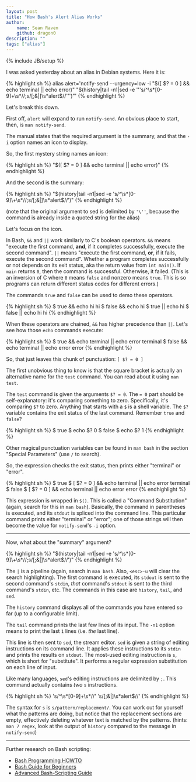 ```yaml
---
layout: post
title: "How Bash's Alert Alias Works"
author:
    name: Sean Raven
    github: dragon0
description: ""
tags: ["alias"]
---
```

{% include JB/setup %}

I was asked yesterday about an alias in Debian systems.
Here it is:

{% highlight sh %}
alias alert='notify-send --urgency=low -i "$([ $? = 0 ] && echo terminal || echo error)" "$(history|tail -n1|sed -e '\''s/^\s*[0-9]\+\s*//;s/[;&|]\s*alert$//'\'')"'
{% endhighlight %}

Let's break this down.

First off, `alert` will expand to run `notify-send`.
An obvious place to start, then, is `man notify-send`.

The manual states that the required argument is the summary, and that the
`-i` option names an icon to display.

So, the first mystery string names an icon:

{% highlight sh %}
"$([ $? = 0 ] && echo terminal || echo error)"
{% endhighlight %}

And the second is the summary:

{% highlight sh %}
"$(history|tail -n1|sed -e 's/^\s*[0-9]\+\s*//;s/[;&|]\s*alert$//')"
{% endhighlight %}

(note that the original argument to sed is delimited by `'\''`, because
the command is already inside a quoted string for the alias)

Let's focus on the icon.

In Bash, `&&` and `||` work similarly to C's boolean operators.
`&&` means "execute the first command, **and**, if it completes successfully, execute the second command".
`||` means "execute the first command, **or**, if it fails, execute the second command".
Whether a program completes successfully or not depends on its exit status,
aka the return value from `int main()`.
If `main` returns `0`, then the command is successful.
Otherwise, it failed.
(This is an inversion of C where `0` means `false` and nonzero means `true`.
This is so programs can return different status codes for different errors.)

The commands `true` and `false` can be used to demo these operators.

{% highlight sh %}
$ true && echo hi
hi
$ false && echo hi
$ true || echo hi
$ false || echo hi
hi
{% endhighlight %}

When these operators are chained, `&&` has higher precedence than `||`.
Let's see how those `echo` commands execute:

{% highlight sh %}
$ true && echo terminal || echo error
terminal
$ false && echo terminal || echo error
error
{% endhighlight %}

So, that just leaves this chunk of punctuation: `[ $? = 0 ]`

The first unobvious thing to know is that the square bracket is actually an
alternative name for the `test` command.
You can read about it using `man test`.

The `test` command is given the arguments `$? = 0`.
The `= 0` part should be self-explanatory: it's comparing something to zero.
Specifically, it's comparing `$?` to zero.
Anything that starts with a `$` is a shell variable.
The `$?` variable contains the exit status of the last command.
Remember `true` and `false`?

{% highlight sh %}
$ true
$ echo $?
0
$ false
$ echo $?
1
{% endhighlight %}

Other magical punctuation variables can be found in `man bash` in the section
"Special Parameters" (use `/` to search).

So, the expression checks the exit status, then prints either "terminal" or
"error".

{% highlight sh %}
$ true
$ [ $? = 0 ] && echo terminal || echo error
terminal
$ false
$ [ $? = 0 ] && echo terminal || echo error
error
{% endhighlight %}

This expression is wrapped in `$()`.
This is called a "Command Substitution" (again, search for this in `man bash`).
Basically, the command in parentheses is executed, and its `stdout` is spliced
into the command line.
This particular command prints either "terminal" or "error"; one of those
strings will then become the value for `notify-send`'s `-i` option.

---

Now, what about the "summary" argument?

{% highlight sh %}
"$(history|tail -n1|sed -e 's/^\s*[0-9]\+\s*//;s/[;&|]\s*alert$//')"
{% endhighlight %}

The `|` is a pipeline (again, search in `man bash`. Also, `<esc>-u` will clear
the search highlighting).
The first command is executed, its `stdout` is sent to the second command's
`stdin`, *that* command's `stdout` is sent to the third command's `stdin`, etc.
The commands in this case are `history`, `tail`, and `sed`.

The `history` command displays all of the commands you have entered so far (up
to a configurable limit).

The `tail` command prints the last few lines of its input.
The `-n1` option means to print the last `1` lines (i.e. *the* last line).

This line is then sent to `sed`, the stream editor.
`sed` is given a string of editing instructions on its command line.
It applies these instructions to its `stdin` and prints the results on `stdout`.
The most-used editing instruction is `s`, which is short for "substitute".
It performs a regular expression substitution on each line of input.

Like many languages, `sed`'s editing instructions are delimited by `;`.
This command actually contains *two* `s` instructions.

{% highlight sh %}
's/^\s*[0-9]\+\s*//'
's/[;&|]\s*alert$//'
{% endhighlight %}

The syntax for `s` is `s/pattern/replacement/`.
You can work out for yourself what the patterns are doing, but notice that
the replacement sections are empty, effectively deleting whatever text is
matched by the patterns. (hints: `man 7 regex`, look at the output of `history` compared to the message in `notify-send`)

---

Further research on Bash scripting:

- [Bash Programming HOWTO](http://tldp.org/HOWTO/Bash-Prog-Intro-HOWTO.html)
- [Bash Guide for Beginners](http://tldp.org/LDP/Bash-Beginners-Guide/html/index.html)
- [Advanced Bash-Scripting Guide](http://tldp.org/LDP/abs/html/index.html)

